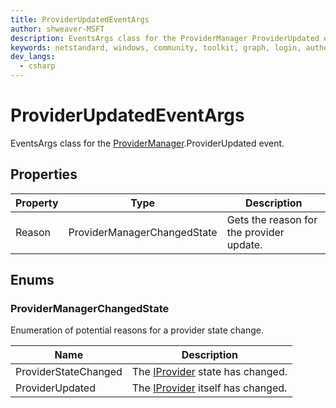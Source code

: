```yaml
---
title: ProviderUpdatedEventArgs
author: shweaver-MSFT
description: EventsArgs class for the ProviderManager ProviderUpdated event.
keywords: netstandard, windows, community, toolkit, graph, login, authentication, provider, providers, identity
dev_langs:
  - csharp
---
```


# ProviderUpdatedEventArgs

EventsArgs class for the [ProviderManager](./ProviderManager.md).ProviderUpdated event.

## Properties

| Property | Type | Description |
| -- | -- | -- |
| Reason | ProviderManagerChangedState | Gets the reason for the provider update. |

## Enums

### ProviderManagerChangedState

Enumeration of potential reasons for a provider state change.

| Name | Description |
| -- | -- |
| ProviderStateChanged | The [IProvider](./IProvider.md) state has changed.|
| ProviderUpdated | The [IProvider](./IProvider.md) itself has changed. |
